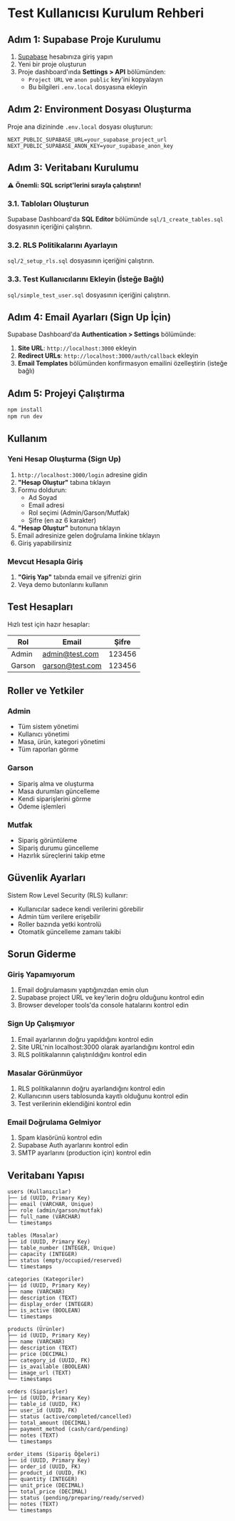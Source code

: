 # Test Kullanıcısı Kurulum Rehberi

## Adım 1: Supabase Proje Kurulumu

1. [Supabase](https://supabase.com) hesabınıza giriş yapın
2. Yeni bir proje oluşturun
3. Proje dashboard'ında **Settings > API** bölümünden:
   - `Project URL` ve `anon public` key'ini kopyalayın
   - Bu bilgileri `.env.local` dosyasına ekleyin

## Adım 2: Environment Dosyası Oluşturma

Proje ana dizininde `.env.local` dosyası oluşturun:

```env
NEXT_PUBLIC_SUPABASE_URL=your_supabase_project_url
NEXT_PUBLIC_SUPABASE_ANON_KEY=your_supabase_anon_key
```

## Adım 3: Veritabanı Kurulumu

⚠️ **Önemli: SQL script'lerini sırayla çalıştırın!**

### 3.1. Tabloları Oluşturun
Supabase Dashboard'da **SQL Editor** bölümünde `sql/1_create_tables.sql` dosyasının içeriğini çalıştırın.

### 3.2. RLS Politikalarını Ayarlayın
`sql/2_setup_rls.sql` dosyasının içeriğini çalıştırın.

### 3.3. Test Kullanıcılarını Ekleyin (İsteğe Bağlı)
`sql/simple_test_user.sql` dosyasının içeriğini çalıştırın.

## Adım 4: Email Ayarları (Sign Up İçin)

Supabase Dashboard'da **Authentication > Settings** bölümünde:

1. **Site URL**: `http://localhost:3000` ekleyin
2. **Redirect URLs**: `http://localhost:3000/auth/callback` ekleyin
3. **Email Templates** bölümünden konfirmasyon emailini özelleştirin (isteğe bağlı)

## Adım 5: Projeyi Çalıştırma

```bash
npm install
npm run dev
```

## Kullanım

### Yeni Hesap Oluşturma (Sign Up)
1. `http://localhost:3000/login` adresine gidin
2. **"Hesap Oluştur"** tabına tıklayın
3. Formu doldurun:
   - Ad Soyad
   - Email adresi
   - Rol seçimi (Admin/Garson/Mutfak)
   - Şifre (en az 6 karakter)
4. **"Hesap Oluştur"** butonuna tıklayın
5. Email adresinize gelen doğrulama linkine tıklayın
6. Giriş yapabilirsiniz

### Mevcut Hesapla Giriş
1. **"Giriş Yap"** tabında email ve şifrenizi girin
2. Veya demo butonlarını kullanın

## Test Hesapları

Hızlı test için hazır hesaplar:

| Rol    | Email           | Şifre  |
|--------|-----------------|--------|
| Admin  | admin@test.com  | 123456 |
| Garson | garson@test.com | 123456 |

## Roller ve Yetkiler

### Admin
- Tüm sistem yönetimi
- Kullanıcı yönetimi
- Masa, ürün, kategori yönetimi
- Tüm raporları görme

### Garson
- Sipariş alma ve oluşturma
- Masa durumları güncelleme
- Kendi siparişlerini görme
- Ödeme işlemleri

### Mutfak
- Sipariş görüntüleme
- Sipariş durumu güncelleme
- Hazırlık süreçlerini takip etme

## Güvenlik Ayarları

Sistem Row Level Security (RLS) kullanır:
- Kullanıcılar sadece kendi verilerini görebilir
- Admin tüm verilere erişebilir
- Roller bazında yetki kontrolü
- Otomatik güncelleme zamanı takibi

## Sorun Giderme

### Giriş Yapamıyorum
1. Email doğrulamasını yaptığınızdan emin olun
2. Supabase project URL ve key'lerin doğru olduğunu kontrol edin
3. Browser developer tools'da console hatalarını kontrol edin

### Sign Up Çalışmıyor
1. Email ayarlarının doğru yapıldığını kontrol edin
2. Site URL'nin localhost:3000 olarak ayarlandığını kontrol edin
3. RLS politikalarının çalıştırıldığını kontrol edin

### Masalar Görünmüyor
1. RLS politikalarının doğru ayarlandığını kontrol edin
2. Kullanıcının users tablosunda kayıtlı olduğunu kontrol edin
3. Test verilerinin eklendiğini kontrol edin

### Email Doğrulama Gelmiyor
1. Spam klasörünü kontrol edin
2. Supabase Auth ayarlarını kontrol edin
3. SMTP ayarlarını (production için) kontrol edin

## Veritabanı Yapısı

```
users (Kullanıcılar)
├── id (UUID, Primary Key)
├── email (VARCHAR, Unique)
├── role (admin/garson/mutfak)
├── full_name (VARCHAR)
└── timestamps

tables (Masalar)
├── id (UUID, Primary Key)
├── table_number (INTEGER, Unique)
├── capacity (INTEGER)
├── status (empty/occupied/reserved)
└── timestamps

categories (Kategoriler)
├── id (UUID, Primary Key)
├── name (VARCHAR)
├── description (TEXT)
├── display_order (INTEGER)
├── is_active (BOOLEAN)
└── timestamps

products (Ürünler)
├── id (UUID, Primary Key)
├── name (VARCHAR)
├── description (TEXT)
├── price (DECIMAL)
├── category_id (UUID, FK)
├── is_available (BOOLEAN)
├── image_url (TEXT)
└── timestamps

orders (Siparişler)
├── id (UUID, Primary Key)
├── table_id (UUID, FK)
├── user_id (UUID, FK)
├── status (active/completed/cancelled)
├── total_amount (DECIMAL)
├── payment_method (cash/card/pending)
├── notes (TEXT)
└── timestamps

order_items (Sipariş Öğeleri)
├── id (UUID, Primary Key)
├── order_id (UUID, FK)
├── product_id (UUID, FK)
├── quantity (INTEGER)
├── unit_price (DECIMAL)
├── total_price (DECIMAL)
├── status (pending/preparing/ready/served)
├── notes (TEXT)
└── timestamps
``` 